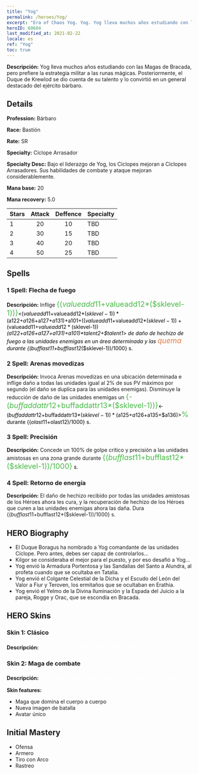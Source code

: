 ```yaml
---
title: "Yog"
permalink: /heroes/Yog/
excerpt: "Era of Chaos Yog. Yog. Yog lleva muchos años estudiando con las Magas de Bracada, pero prefiere la estrategia militar a las runas mágicas. Posteriormente, el Duque de Krewlod se dio cuenta de su talento y lo convirtió en un general destacado del ejército bárbaro."
heroID: 60604
last_modified_at: 2021-02-22
locale: es
ref: "Yog"
toc: true
---
```

 **Descripción:** Yog lleva muchos años estudiando con las Magas de Bracada, pero prefiere la estrategia militar a las runas mágicas. Posteriormente, el Duque de Krewlod se dio cuenta de su talento y lo convirtió en un general destacado del ejército bárbaro.
## Details
 **Profession:** Bárbaro

 **Race:** Bastión

 **Rate:** SR

 **Specialty:** Cíclope Arrasador

 **Specialty Desc:** Bajo el liderazgo de Yog, los Cíclopes mejoran a Cíclopes Arrasadores. Sus habilidades de combate y ataque mejoran considerablemente.

 **Mana base:** 20

 **Mana recovery:** 5.0


  | Stars   |     Attack     |    Deffence    |      Specialty     |
  |---------|:---------------:|:---------------:|--------------------|
  |    1    | 20 | 10 | TBD |
  |    2    | 30 | 15 | TBD |
  |    3    | 40 | 20 | TBD |
  |    4    | 50 | 25 | TBD |

## Spells
### 1 Spell: Flecha de fuego
 **Descripción:** Inflige <span style="color: #48b946;font-size:20px">{($valueadd11+$valueadd12*($sklevel-1))}</span><span style="color: black"><($valueadd11+$valueadd12*($sklevel-1))*($a122+$a126+$a127+$a131)+$a101+(($valueadd11+$valueadd12*($sklevel-1))+($valueadd11+$valueadd12*($sklevel-1))*($a122+$a126+$a127+$a131)+$a101)*$talent2+$talent1> de daño de hechizo de fuego a las unidades enemigas en un área determinada y las <span style="color: #e07c44;font-size:20px">quema</span><span style="color: black"> durante {($bufflast11+$bufflast12*($sklevel-1))/1000} s.

### 2 Spell: Arenas movedizas
 **Descripción:** Invoca Arenas movedizas en una ubicación determinada e inflige daño a todas las unidades igual al 2% de sus PV máximos por segundo (el daño se duplica para las unidades enemigas). Disminuye la reducción de daño de las unidades enemigas un <span style="color: #48b946;font-size:20px">{-($buffaddattr12+$buffaddattr13*($sklevel-1))}</span><span style="color: black"><-($buffaddattr12+$buffaddattr13*($sklevel-1))*($a125+$a126+$a135+$a136)><span style="color: #48b946;font-size:20px">%</span><span style="color: black"> durante {($olast11+$olast12)/1000} s.

### 3 Spell: Precisión
 **Descripción:** Concede un 100% de golpe crítico y precisión a las unidades amistosas en una zona grande durante <span style="color: #48b946;font-size:20px">{($bufflast11+$bufflast12*($sklevel-1))/1000}</span><span style="color: black"> s.

### 4 Spell: Retorno de energía
 **Descripción:** El daño de hechizo recibido por todas las unidades amistosas de los Héroes ahora les cura, y la recuperación de hechizo de los Héroes que curen a las unidades enemigas ahora las daña. Dura {($bufflast11+$bufflast12*($sklevel-1))/1000} s.


## HERO Biography
   - El Duque Boragus ha nombrado a Yog comandante de las unidades Cíclope. Pero antes, debes ser capaz de controlarlos...
   - Kilgor se consideraba el mejor para el puesto, y por eso desafió a Yog...
   - Yog envió la Armadura Portentosa y las Sandalias del Santo a Alundra, al profeta cuando que se ocultaba en Tatalia.
   - Yog envió el Colgante Celestial de la Dicha y el Escudo del León del Valor a Fiur y Teroven, los ermitaños que se ocultaban en Erathia.
   - Yog envió el Yelmo de la Divina Iluminación y la Espada del Juicio a la pareja, Rogge y Orac, que se escondía en Bracada.

## HERO Skins
### Skin 1: **Clásico**

 **Descripción:** <span style="color: #ffffff;font-size:20px">¡Poder y magia, sangre y gloria! </span>


### Skin 2: **Maga de combate**

 **Descripción:** <span style="color: #ffffff;font-size:20px">Nunca pases por alto el poder de la familia.</span>

 **Skin features:** 

   - Maga que domina el cuerpo a cuerpo
   - Nueva imagen de batalla
   - Avatar único


## Initial Mastery
   - Ofensa
   - Armero
   - Tiro con Arco
   - Rastreo
